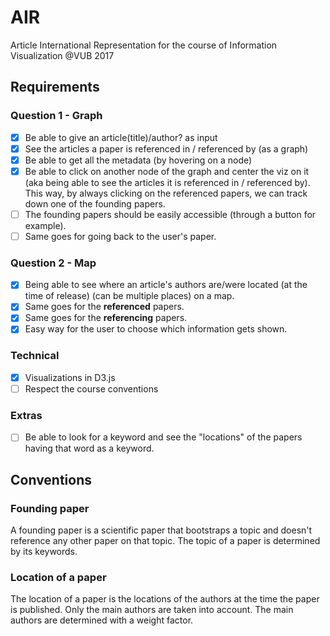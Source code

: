 # AIR
Article International Representation for the course of Information Visualization @VUB 2017

## Requirements
### Question 1 - Graph
- [x] Be able to give an article(title)/author? as input
- [x] See the articles a paper is referenced in / referenced by (as a graph)
- [x] Be able to get all the metadata (by hovering on a node)
- [x] Be able to click on another node of the graph and center the viz on it (aka being able to see the articles it is referenced in / referenced by). This way, by always clicking on the referenced papers, we can track down one of the founding papers.
- [ ] The founding papers should be easily accessible (through a button for example). 
- [ ] Same goes for going back to the user's paper.

### Question 2 - Map
- [x] Being able to see where an article's authors are/were located (at the time of release) (can be multiple places) on a map.
- [x] Same goes for the **referenced** papers.
- [x] Same goes for the **referencing** papers.
- [x] Easy way for the user to choose which information gets shown.

### Technical
- [x] Visualizations in D3.js
- [ ] Respect the course conventions

### Extras
- [ ] Be able to look for a keyword and see the "locations" of the papers having that word as a keyword.

## Conventions
### Founding paper
A founding paper is a scientific paper that bootstraps a topic and doesn't reference any other paper on that topic. The topic of a paper is determined by its keywords.
### Location of a paper
The location of a paper is the locations of the authors at the time the paper is published. Only the main authors are taken into account. The main authors are determined with a weight factor.
